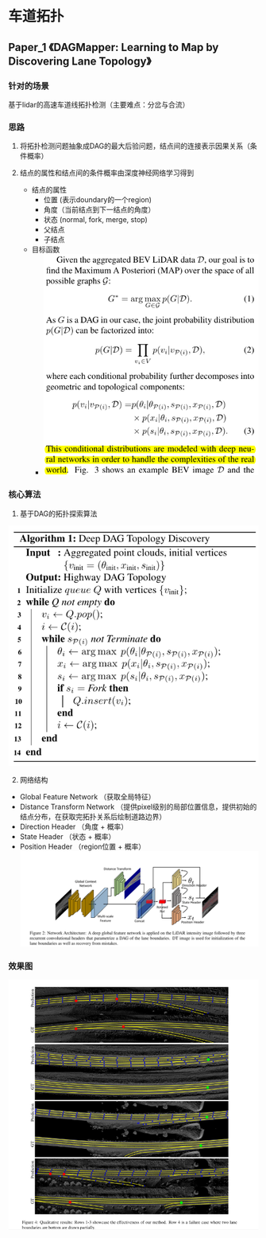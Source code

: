 # 车道拓扑

## Paper_1 《DAGMapper: Learning to Map by Discovering Lane Topology》

### 针对的场景

基于lidar的高速车道线拓扑检测（主要难点：分岔与合流）

### 思路
1. 将拓扑检测问题抽象成DAG的最大后验问题，结点间的连接表示因果关系（条件概率）
2. 结点的属性和结点间的条件概率由深度神经网络学习得到

   + 结点的属性
     + 位置 (表示doundary的一个region)
     + 角度（当前结点到下一结点的角度）
     + 状态 (normal, fork, merge, stop)
     + 父结点
     + 子结点
   + 目标函数
     + ![目标函数截图](picture/p1.png)

### 核心算法

1. 基于DAG的拓扑探索算法

![Algorithm_1](picture/alg_1.png)

2. 网络结构
+ Global Feature Network （获取全局特征）
+ Distance Transform Network （提供pixel级别的局部位置信息，提供初始的结点分布，在获取完拓扑关系后绘制道路边界）
+ Direction Header （角度 + 概率）
+ State Header （状态 + 概率）
+ Position Header （region位置 + 概率）
![NetWork_1](picture/net_1.png)

### 效果图

![最终效果](picture/p2.png)


